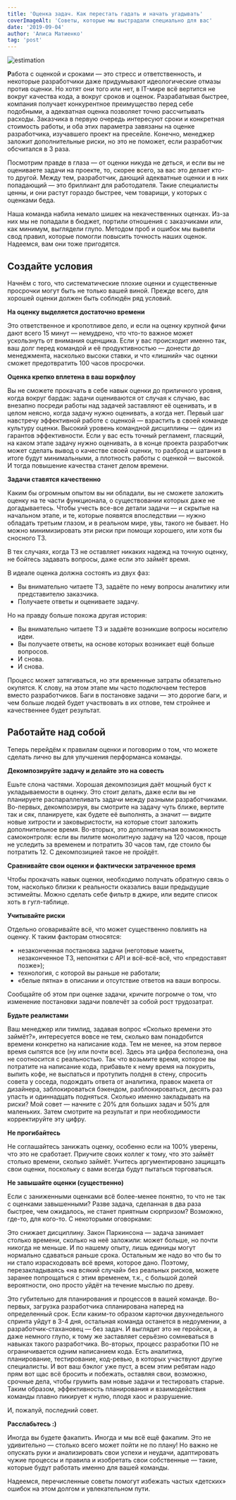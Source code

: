 ```yaml
---
title: 'Оценка задач. Как перестать гадать и начать угадывать'
coverImageAlt: 'Советы, которые мы выстрадали специально для вас'
date: '2019-09-04'
author: 'Алиса Матиенко'
tag: 'post'
---
```


![estimation](/images/sroki_illustr.png)

**Р**абота с оценкой и сроками — это стресс и ответственность, и некоторые разработчики даже придумывают идеологические отмазы против оценки. Но хотят они того или нет, в IT-мире всё вертится не вокруг качества кода, а вокруг сроков и оценок. Разрабатывая быстрее, компания получает конкурентное преимущество перед себе подобными, а адекватная оценка позволяет точно рассчитывать расходы. Заказчика в первую очередь интересуют сроки и конкретная стоимость работы, и оба этих параметра завязаны на оценке разработчика, изучавшего проект на пресейле. Конечно, менеджер заложит дополнительные риски, но это не поможет, если разработчик обсчитался в 3 раза.

Посмотрим правде в глаза — от оценки никуда не деться, и если вы не оцениваете задачи на проекте, то, скорее всего, за вас это делает кто-то другой. Между тем, разработчик, дающий адекватные оценки и в них попадающий — это бриллиант для работодателя. Такие специалисты ценны, и они растут гораздо быстрее, чем товарищи, у которых с оценками беда.

Наша команда набила немало шишек на некачественных оценках. Из-за них мы не попадали в бюджет, портили отношения с заказчиками или, как минимум, выглядели глупо. Методом проб и ошибок мы вывели свод правил, которые помогли повысить точность наших оценок. Надеемся, вам они тоже пригодятся.

## Создайте условия

Начнём с того, что систематические плохие оценки и существенные просрочки могут быть не только вашей виной. Прежде всего, для хорошей оценки должен быть соблюдён ряд условий.

**На оценку выделяется достаточно времени**

Это ответственное и кропотливое дело, и если на оценку крупной фичи дают всего 15 минут — немудрено, что что-то важное может ускользнуть от внимания оценщика. Если у вас происходит именно так, ваш долг перед командой и её продуктивностью — донести до менеджмента, насколько высоки ставки, и что «лишний» час оценки сможет предотвратить 100 часов просрочки.

**Оценка крепко вплетена в ваш воркфлоу**

Вы не сможете прокачать в себе навык оценки до приличного уровня, когда вокруг бардак: задачи оцениваются от случая к случаю, вас внезапно посреди работы над задачей заставляют её оценивать, и в целом неясно, когда задачу нужно оценивать, а когда нет. Первый шаг навстречу эффективной работе с оценкой — взрастить в своей команде культуру оценки. Высокий уровень командной дисциплины — один из гарантов эффективности. Если у вас есть точный регламент, гласящий, на каком этапе задачу нужно оценивать, а в конце проекта разработчик может сделать вывод о качестве своей оценки, то разброд и шатания в итоге будут минимальными, а плотность работы с оценкой — высокой. И тогда повышение качества станет делом времени.

**Задачи ставятся качественно**

Каким бы огромным опытом вы ни обладали, вы не сможете заложить оценку на те части функционала, о существовании которых даже не догадываетесь. Чтобы учесть все-все детали задачи — и скрытые на начальном этапе, и те, которые появятся впоследствии — нужно обладать третьим глазом, и в реальном мире, увы, такого не бывает. Но можно минимизировать эти риски при помощи хорошего, или хотя бы сносного ТЗ.

В тех случаях, когда ТЗ не оставляет никаких надежд на точную оценку, не бойтесь задавать вопросы, даже если это займёт время.

В идеале оценка должна состоять из двух фаз:
- Вы внимательно читаете ТЗ, задаёте по нему вопросы аналитику или представителю заказчика.
- Получаете ответы и оцениваете задачу.

Но на правду больше похожа другая история:
- Вы внимательно читаете ТЗ и задаёте возникшие вопросы носителю идеи.
- Вы получаете ответы, на основе которых возникает ещё больше вопросов.
- И снова.
- И снова.

Процесс может затягиваться, но эти временные затраты обязательно окупятся. К слову, на этом этапе мы часто подключаем тестеров вместо разработчиков. Баги в постановке задачи — это дорогие баги, и чем больше людей будет участвовать в их отлове, тем стройнее и качественнее будет результат.

## Работайте над собой

Теперь перейдём к правилам оценки и поговорим о том, что можете сделать лично вы для улучшения перформанса команды.

**Декомпозируйте задачу и делайте это на совесть**

Ешьте слона частями. Хорошая декомпозиция даёт мощный буст к укладываемости в оценку. Это стоит делать, даже если вы не планируете распараллеливать задачи между разными разработчиками. Во-первых, декомпозируя, вы смотрите на задачу чуть ближе, вертите так и сяк, планируете, как будете её выполнять, а значит — видите новые хитрости и заковыристости, на которые стоит заложить дополнительное время. Во-вторых, это дополнительная возможность самоконтроля: если вы пилите монолитную задачу на 120 часов, проще не уследить за временем и потратить 30 часов там, где стоило бы потратить 12. С декомпозицией такое не пройдёт.

**Сравнивайте свои оценки и фактически затраченное время**

Чтобы прокачать навык оценки, необходимо получать обратную связь о том, насколько близки к реальности оказались ваши предыдущие эстимейты. Можно сделать себе фильтр в джире, или ведите список хоть в гугл-таблице.

**Учитывайте риски**

Отдельно оговаривайте всё, что может существенно повлиять на оценку. К таким факторам относятся:
- незаконченная постановка задачи (неготовые макеты, незаконченное ТЗ, непонятки с API и всё-всё-всё, что «предоставят позже»);
- технология, с которой вы раньше не работали;
- «белые пятна» в описании и отсутствие ответов на ваши вопросы.

Сообщайте об этом при оценке задачи, кричите погромче о том, что изменение постановки задачи повлечёт за собой рост трудозатрат.

**Будьте реалистами**

Ваш менеджер или тимлид, задавая вопрос «Сколько времени это займёт?», интересуется вовсе не тем, сколько вам понадобится времени конкретно на написание кода. Тем не менее, на этом первое время сыпятся все (ну или почти все). Здесь эта цифра бесполезна, она не соотносится с реальностью. Так что возьмите время, которое вы потратите на написание кода, прибавьте к нему время на покурить, выпить кофе, не выспаться и протупить полдня в стену, спросить совета у соседа, подождать ответа от аналитика, правок макета от дизайнера, заблокироваться бэкендом, разблокироваться, десять раз упасть и одиннадцать подняться. Сколько именно закладывать на риски? Мой совет — начните с 20% для больших задач и 50% для маленьких. Затем смотрите на результат и при необходимости корректируйте эту цифру.

**Не прогибайтесь**

Не соглашайтесь занижать оценку, особенно если на 100% уверены, что это не сработает. Приучите своих коллег к тому, что это займёт столько времени, сколько займёт. Учитесь аргументировано защищать свои оценки, поскольку с вами всегда будут пытаться торговаться.

**Не завышайте оценки (существенно)**

Если с заниженными оценками всё более-менее понятно, то что не так с оценками завышенными? Разве задача, сделанная в два раза быстрее, чем ожидалось, не станет приятным сюрпризом? Возможно, где-то, для кого-то. С некоторыми оговорками:

Это снижает дисциплину.
Закон Паркинсона — задача занимает столько времени, сколько на неё заложили: может больше, но почти никогда не меньше. И по нашему опыту, лишь единицы могут нормально сдаваться раньше срока. Остальным же надо во что бы то ни стало израсходовать всё время, которое дано. Поэтому, перезакладываясь «на всякий случай» без реальных рисков, можете заранее попрощаться с этим временем, т.к., с большой долей вероятности, оно просто уйдёт на течение мыслью по древу.

Это губительно для планирования и процессов в вашей команде.
Во-первых, загрузка разработчика спланирована наперед на определенный срок. Если каким-то образом карточки двухнедельного спринта уйдут в 3-4 дня, остальная команда останется в недоумении, а разработчик-стахановец — без задач. И выглядит это не геройски, а даже немного глупо, к тому же заставляет серьёзно сомневаться в навыках такого разработчика.
Во-вторых, процесс разработки ПО не ограничивается одним написанием кода. Есть аналитика, планирование, тестирование, код-ревью, в которых участвуют другие специалисты. И вот ваш бэклог уже пуст, а всем этим ребятам надо прям вот щас всё бросить и побежать, оставляя свои, возможно, срочные дела, чтобы грумить вам новые задачи и тестировать старые.
Таким образом, эффективность планирования и взаимодействия команды плавно пикирует к нулю, плодя хаос и разрушение.


И, пожалуй, последний совет.

**Расслабьтесь :)**

Иногда вы будете факапить. Иногда и мы всё ещё факапим. Это не удивительно — столько всего может пойти не по плану! Но важно не опускать руки и анализировать свои успехи и неудачи, адаптировать чужие процессы и правила и изобретать свои собственные — такие, которые будут работать именно для вашей команды.

Надеемся, перечисленные советы помогут избежать частых «детских» ошибок на этом долгом и увлекательном пути.
